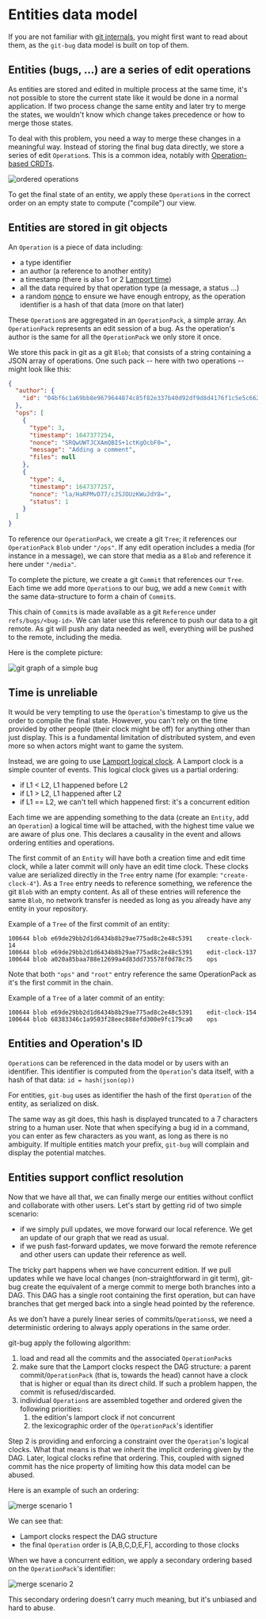 Entities data model
===================

If you are not familiar with [git internals](https://git-scm.com/book/en/v1/Git-Internals), you might first want to read about them, as the `git-bug` data model is built on top of them.

## Entities (bugs, ...) are a series of edit operations

As entities are stored and edited in multiple process at the same time, it's not possible to store the current state like it would be done in a normal application. If two process change the same entity and later try to merge the states, we wouldn't know which change takes precedence or how to merge those states.

To deal with this problem, you need a way to merge these changes in a meaningful way. Instead of storing the final bug data directly, we store a series of edit `Operation`s. This is a common idea, notably with [Operation-based CRDTs](https://en.wikipedia.org/wiki/Conflict-free_replicated_data_type#Operation-based_CRDTs).

![ordered operations](operations.png)

To get the final state of an entity, we apply these `Operation`s in the correct order on an empty state to compute ("compile") our view. 

## Entities are stored in git objects

An `Operation` is a piece of data including:

- a type identifier
- an author (a reference to another entity)
- a timestamp (there is also 1 or 2 [Lamport time](#time-is-unreliable))
- all the data required by that operation type (a message, a status ...)
- a random [nonce](https://en.wikipedia.org/wiki/Cryptographic_nonce) to ensure we have enough entropy, as the operation identifier is a hash of that data (more on that later)

These `Operation`s are aggregated in an `OperationPack`, a simple array. An `OperationPack` represents an edit session of a bug. As the operation's author is the same for all the `OperationPack` we only store it once. 

We store this pack in git as a git `Blob`; that consists of a string containing a JSON array of operations. One such pack -- here with two operations -- might look like this:

```json
{
  "author": {
    "id": "04bf6c1a69bb8e9679644874c85f82e337b40d92df9d8d4176f1c5e5c6627058"
  },
  "ops": [
    {
      "type": 3,
      "timestamp": 1647377254,
      "nonce": "SRQwUWTJCXAmQBIS+1ctKgOcbF0=",
      "message": "Adding a comment",
      "files": null
    },
    {
      "type": 4,
      "timestamp": 1647377257,
      "nonce": "la/HaRPMvD77/cJSJOUzKWuJdY8=",
      "status": 1
    }
  ]
}
```

To reference our `OperationPack`, we create a git `Tree`; it references our `OperationPack` `Blob` under `"/ops"`. If any edit operation includes a media (for instance in a message), we can store that media as a `Blob` and reference it here under `"/media"`.

To complete the picture, we create a git `Commit` that references our `Tree`. Each time we add more `Operation`s to our bug, we add a new `Commit` with the same data-structure to form a chain of `Commit`s.

This chain of `Commit`s is made available as a git `Reference` under `refs/bugs/<bug-id>`. We can later use this reference to push our data to a git remote. As git will push any data needed as well, everything will be pushed to the remote, including the media.

Here is the complete picture:

![git graph of a simple bug](bug-graph-1.png)

## Time is unreliable

It would be very tempting to use the `Operation`'s timestamp to give us the order to compile the final state. However, you can't rely on the time provided by other people (their clock might be off) for anything other than just display. This is a fundamental limitation of distributed system, and even more so when actors might want to game the system.

Instead, we are going to use [Lamport logical clock](https://en.wikipedia.org/wiki/Lamport_timestamps). A Lamport clock is a simple counter of events. This logical clock gives us a partial ordering:

- if L1 < L2, L1 happened before L2
- if L1 > L2, L1 happened after L2
- if L1 == L2, we can't tell which happened first: it's a concurrent edition


Each time we are appending something to the data (create an `Entity`, add an `Operation`) a logical time will be attached, with the highest time value we are aware of plus one. This declares a causality in the event and allows ordering entities and operations.

The first commit of an `Entity` will have both a creation time and edit time clock, while a later commit will only have an edit time clock. These clocks value are serialized directly in the `Tree` entry name (for example: `"create-clock-4"`). As a `Tree` entry needs to reference something, we reference the git `Blob` with an empty content. As all of these entries will reference the same `Blob`, no network transfer is needed as long as you already have any entity in your repository.

Example of a `Tree` of the first commit of an entity:
```
100644 blob e69de29bb2d1d6434b8b29ae775ad8c2e48c5391	create-clock-14
100644 blob e69de29bb2d1d6434b8b29ae775ad8c2e48c5391	edit-clock-137
100644 blob a020a85baa788e12699a4d83dd735578f0d78c75	ops
```
Note that both `"ops"` and `"root"` entry reference the same OperationPack as it's the first commit in the chain.

Example of a `Tree` of a later commit of an entity:
```
100644 blob e69de29bb2d1d6434b8b29ae775ad8c2e48c5391	edit-clock-154
100644 blob 68383346c1a9503f28eec888efd300e9fc179ca0	ops
```

## Entities and Operation's ID

`Operation`s can be referenced in the data model or by users with an identifier. This identifier is computed from the `Operation`'s data itself, with a hash of that data: `id = hash(json(op))`

For entities, `git-bug` uses as identifier the hash of the first `Operation` of the entity, as serialized on disk.

The same way as git does, this hash is displayed truncated to a 7 characters string to a human user. Note that when specifying a bug id in a command, you can enter as few characters as you want, as long as there is no ambiguity. If multiple entities match your prefix, `git-bug` will complain and display the potential matches.

## Entities support conflict resolution

Now that we have all that, we can finally merge our entities without conflict and collaborate with other users. Let's start by getting rid of two simple scenario:

- if we simply pull updates, we move forward our local reference. We get an update of our graph that we read as usual.
- if we push fast-forward updates, we move forward the remote reference and other users can update their reference as well.

The tricky part happens when we have concurrent edition. If we pull updates while we have local changes (non-straightforward in git term), git-bug create the equivalent of a merge commit to merge both branches into a DAG. This DAG has a single root containing the first operation, but can have branches that get merged back into a single head pointed by the reference.

As we don't have a purely linear series of commits/`Operations`s, we need a deterministic ordering to always apply operations in the same order.

git-bug apply the following algorithm:

1. load and read all the commits and the associated `OperationPack`s
2. make sure that the Lamport clocks respect the DAG structure: a parent commit/`OperationPack` (that is, towards the head) cannot have a clock that is higher or equal than its direct child. If such a problem happen, the commit is refused/discarded.
3. individual `Operation`s are assembled together and ordered given the following priorities:
   1. the edition's lamport clock if not concurrent
   2. the lexicographic order of the `OperationPack`'s identifier

Step 2 is providing and enforcing a constraint over the `Operation`'s logical clocks. What that means is that we inherit the implicit ordering given by the DAG. Later, logical clocks refine that ordering. This, coupled with signed commit has the nice property of limiting how this data model can be abused.

Here is an example of such an ordering:

![merge scenario 1](merge1.png)

We can see that:

- Lamport clocks respect the DAG structure
- the final `Operation` order is [A,B,C,D,E,F], according to those clocks

When we have a concurrent edition, we apply a secondary ordering based on the `OperationPack`'s identifier:

![merge scenario 2](merge2.png)

This secondary ordering doesn't carry much meaning, but it's unbiased and hard to abuse.
